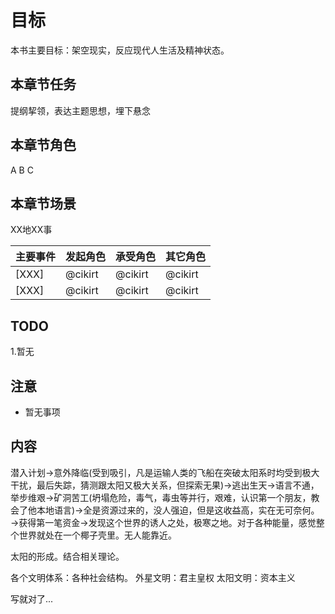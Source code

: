 # 目标

本书主要目标：架空现实，反应现代人生活及精神状态。

本章节任务
--------------------
提纲挈领，表达主题思想，埋下悬念

本章节角色
--------------------
A B C

本章节场景
--------------------
XX地XX事

| 主要事件 | 发起角色 | 承受角色 | 其它角色 |
| ------------ | ------------ | ------------ | ------------ |
| [XXX] | @cikirt | @cikirt | @cikirt |
| [XXX] | @cikirt | @cikirt | @cikirt |



TODO
---------

 1.暂无



注意
-----------

 - 暂无事项


内容
-----------

   潜入计划->意外降临(受到吸引，凡是运输人类的飞船在突破太阳系时均受到极大干扰，最后失踪，猜测跟太阳又极大关系，但探索无果)->逃出生天->语言不通，举步维艰->矿洞苦工(坍塌危险，毒气，毒虫等并行，艰难，认识第一个朋友，教会了他本地语言)->全是资源过来的，没人强迫，但是这收益高，实在无可奈何。
->获得第一笔资金->发现这个世界的诱人之处，极寒之地。对于各种能量，感觉整个世界就处在一个椰子壳里。无人能靠近。

  太阳的形成。结合相关理论。


各个文明体系：各种社会结构。
外星文明：君主皇权
  太阳文明：资本主义
  


写就对了...



